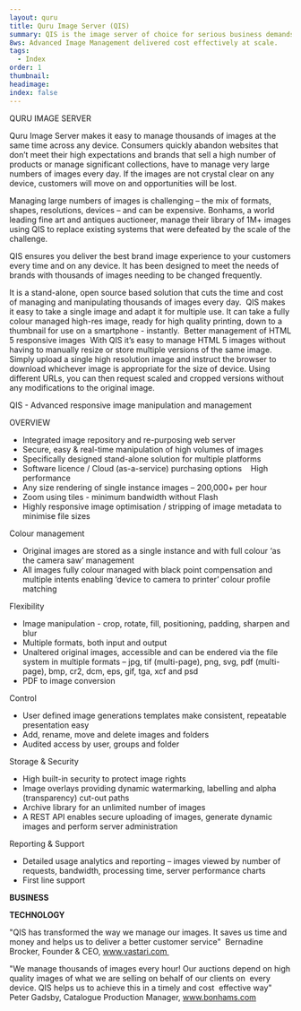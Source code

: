```yaml
---
layout: quru
title: Quru Image Server (QIS)
summary: QIS is the image server of choice for serious business demands
8ws: Advanced Image Management delivered cost effectively at scale.
tags:
  - Index
order: 1
thumbnail:
headimage:
index: false
---
```


QURU IMAGE SERVER  

Quru Image Server makes it easy to manage thousands of images at the same time across any device. Consumers quickly abandon websites that don’t meet their high expectations and brands that sell a high number of products or manage significant collections, have to manage very large numbers of images every day. If the images are not crystal clear on any device, customers will move on and opportunities will be lost. 

Managing large numbers of images is challenging – the mix of formats, shapes, resolutions, devices – and can be expensive. Bonhams, a world leading fine art and antiques auctioneer, manage their library of 1M+ images using QIS to replace existing systems that were defeated by the scale of the challenge. 

QIS ensures you deliver the best brand image experience to your customers every time and on any device. It has been designed to meet the needs of brands with thousands of images needing to be changed frequently.

It is a stand-alone, open source based solution that cuts the time and cost of managing and manipulating thousands of images every day. 
QIS makes it easy to take a single image and adapt it for multiple use. It can take a fully colour managed high-res image, ready for high quality printing, down to a thumbnail for use on a smartphone - instantly. 
Better management of HTML 5 responsive images 
With QIS it’s easy to manage HTML 5 images without having to manually resize or store multiple versions of the same image. 
Simply upload a single high resolution image and instruct the browser to download whichever image is appropriate for the size of device. Using different URLs, you can then request scaled and cropped versions without any modifications to the original image. 

QIS - Advanced responsive image manipulation and management 

OVERVIEW 
* Integrated image repository and re-purposing web server
* Secure, easy & real-time manipulation of high volumes of images
* Specifically designed stand-alone solution for multiple platforms
* Software licence / Cloud (as-a-service) purchasing options 
 
High performance 
* Any size rendering of single instance images – 200,000+ per hour
* Zoom using tiles - minimum bandwidth without Flash
* Highly responsive image optimisation / stripping of image metadata to minimise file sizes

Colour management
* Original images are stored as a single instance and with full colour ‘as the camera saw’ management
* All images fully colour managed with black point compensation and multiple intents enabling ‘device to camera to printer’ colour profile matching

Flexibility
* Image manipulation - crop, rotate, fill, positioning, padding, sharpen and blur
* Multiple formats, both input and output
* Unaltered original images, accessible and can be endered via the file system in multiple formats – jpg, tif (multi-page), png, svg, pdf (multi-page), bmp, cr2, dcm, eps, gif, tga, xcf and psd
* PDF to image conversion

Control
* User defined image generations templates make consistent, repeatable presentation easy
* Add, rename, move and delete images and folders
* Audited access by user, groups and folder

Storage & Security
* High built-in security to protect image rights
* Image overlays providing dynamic watermarking, labelling and alpha (transparency) cut-out paths
* Archive library for an unlimited number of images
* A REST API enables secure uploading of images, generate dynamic images and perform server administration

Reporting & Support
* Detailed usage analytics and reporting – images viewed by number of requests, bandwidth, processing time, server performance charts
* First line support


**BUSINESS**

**TECHNOLOGY**

"QIS has transformed the way we manage our images. It saves us time and money and helps us to deliver a better customer service" 
Bernadine Brocker, Founder & CEO, www.vastari.com 

"We manage thousands of images every hour! Our auctions depend on high quality images of what we are selling on behalf of our clients on 
every device. QIS helps us to achieve this in a timely and cost 
effective way" 
Peter Gadsby, Catalogue Production Manager, www.bonhams.com
